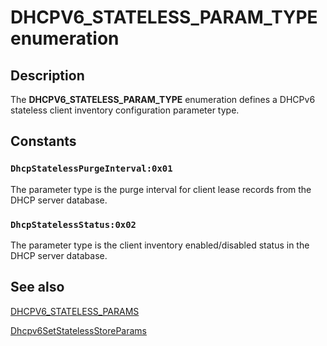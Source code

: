 # DHCPV6_STATELESS_PARAM_TYPE enumeration

## Description

The **DHCPV6_STATELESS_PARAM_TYPE** enumeration defines a DHCPv6 stateless client inventory configuration parameter type.

## Constants

### `DhcpStatelessPurgeInterval:0x01`

The parameter type is the purge interval for client lease records from the DHCP server database.

### `DhcpStatelessStatus:0x02`

The parameter type is the client inventory enabled/disabled status in the DHCP server database.

## See also

[DHCPV6_STATELESS_PARAMS](https://learn.microsoft.com/previous-versions/windows/desktop/api/dhcpsapi/ns-dhcpsapi-dhcpv6_stateless_params)

[Dhcpv6SetStatelessStoreParams](https://learn.microsoft.com/previous-versions/windows/desktop/api/dhcpsapi/nf-dhcpsapi-dhcpv6setstatelessstoreparams)